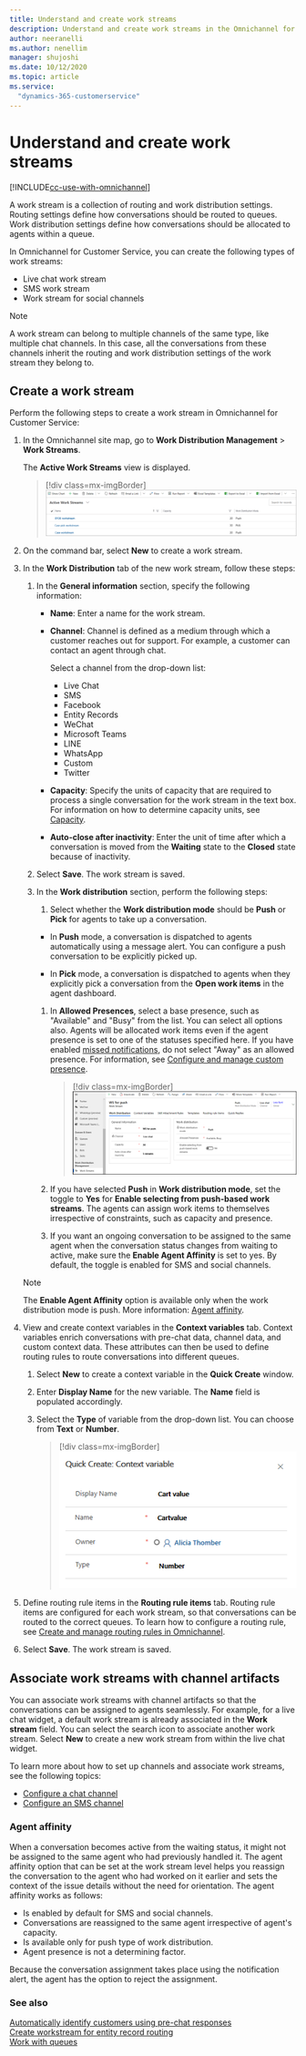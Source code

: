 ```yaml
---
title: Understand and create work streams
description: Understand and create work streams in the Omnichannel for Customer Service
author: neeranelli
ms.author: nenellim
manager: shujoshi
ms.date: 10/12/2020
ms.topic: article
ms.service: 
  "dynamics-365-customerservice"
---
```


# Understand and create work streams 

[!INCLUDE[cc-use-with-omnichannel](../../includes/cc-use-with-omnichannel.md)]

A work stream is a collection of routing and work distribution settings. Routing settings define how conversations should be routed to queues. Work distribution settings define how conversations should be allocated to agents within a queue.

In Omnichannel for Customer Service, you can create the following types of work streams:

- Live chat work stream
- SMS work stream
- Work stream for social channels

> [!NOTE]
> A work stream can belong to multiple channels of the same type, like multiple chat channels. In this case, all the conversations from these channels inherit the routing and work distribution settings of the work stream they belong to.

## Create a work stream

Perform the following steps to create a work stream in Omnichannel for Customer Service:

1. In the Omnichannel site map, go to **Work Distribution Management** > **Work Streams**.

    The **Active Work Streams** view is displayed. 

    > [!div class=mx-imgBorder] 
    > ![Omnichannel work streams](../media/oc-workstream-view.png)

2. On the command bar, select **New** to create a work stream.

3. In the **Work Distribution** tab of the new work stream, follow these steps:

   1. In the **General information** section, specify the following information: </br>
      - **Name**: Enter a name for the work stream.
      - **Channel**: Channel is defined as a medium through which a customer reaches out for support. For example, a customer can contact an agent through chat. 

        Select a channel from the drop-down list:
        - Live Chat
        - SMS
        - Facebook
        - Entity Records
        - WeChat
        - Microsoft Teams
        - LINE
        - WhatsApp
        - Custom
        - Twitter

      - **Capacity**: Specify the units of capacity that are required to process a single conversation for the work stream in the text box. For information on how to determine capacity units, see [Capacity](users-user-profiles.md#capacity).

      - **Auto-close after inactivity**: Enter the unit of time after which a conversation is moved from the **Waiting** state to the **Closed** state because of inactivity.

   2. Select **Save**. The work stream is saved.

   3. In the **Work distribution** section, perform the following steps:

      1. Select whether the **Work distribution mode** should be **Push** or **Pick** for agents to take up a conversation.

      - In **Push** mode, a conversation is dispatched to agents automatically using a message alert. You can configure a push conversation to be explicitly picked up.

      - In **Pick** mode, a conversation is dispatched to agents when they explicitly pick a conversation from the **Open work items** in the agent dashboard.

      1. In **Allowed Presences**, select a base presence, such as "Available" and "Busy" from the list. You can select all options also. Agents will be allocated work items even if the agent presence is set to one of the statuses specified here. If you have enabled [missed notifications](manage-missed-notifications.md), do not select "Away" as an allowed presence. For information, see [Configure and manage custom presence](presence-custom-presence.md).

          > [!div class=mx-imgBorder] 
          > ![New work stream](../media/omni-channel-new-work-stream.png)

      2. If you have selected **Push** in **Work distribution mode**, set the toggle to **Yes** for **Enable selecting from push-based work streams**. The agents can assign work items to themselves irrespective of constraints, such as capacity and presence.
      3. If you want an ongoing conversation to be assigned to the same agent when the conversation status changes from waiting to active, make sure the **Enable Agent Affinity** is set to yes. By default, the toggle is enabled for SMS and social channels.
    
    > [!NOTE]
    > The **Enable Agent Affinity** option is available only when the work distribution mode is push. More information: [Agent affinity](#agent-affinity).

4. View and create context variables in the **Context variables** tab. Context variables enrich conversations with pre-chat data, channel data, and custom context data. These attributes can then be used to define routing rules to route conversations into different queues.

   1. Select **New** to create a context variable in the **Quick Create** window.
   2. Enter **Display Name** for the new variable. The **Name** field is populated accordingly.
   3. Select the **Type** of variable from the drop-down list. You can choose from **Text** or **Number**.


      > [!div class=mx-imgBorder] 
      > ![New context variable](../media/context-variable.png)

5. Define routing rule items in the **Routing rule items** tab. Routing rule items are configured for each work stream, so that conversations can be routed to the correct queues. To learn how to configure a routing rule, see [Create and manage routing rules in Omnichannel](routing-rules.md).

6. Select **Save**. The work stream is saved.

## Associate work streams with channel artifacts

You can associate work streams with channel artifacts so that the conversations can be assigned to agents seamlessly. For example, for a live chat widget, a default work stream is already associated in the **Work stream** field. You can select the search icon to associate another work stream. Select **New** to create a new work stream from within the live chat widget.

To learn more about how to set up channels and associate work streams, see the following topics:

- [Configure a chat channel](set-up-chat-widget.md)
- [Configure an SMS channel](configure-sms-channel.md)

### Agent affinity

When a conversation becomes active from the waiting status, it might not be assigned to the same agent who had previously handled it. The agent affinity option that can be set at the work stream level helps you reassign the conversation to the agent who had worked on it earlier and sets the context of the issue details without the need for orientation. The agent affinity works as follows:

- Is enabled by default for SMS and social channels.
- Conversations are reassigned to the same agent irrespective of agent's capacity.
- Is available only for push type of work distribution.
- Agent presence is not a determining factor.

Because the conversation assignment takes place using the notification alert, the agent has the option to reject the assignment.

### See also

[Automatically identify customers using pre-chat responses](record-identification-rule.md)  
[Create workstream for entity record routing](set-up-entity-workstream.md)  
[Work with queues](queues-omnichannel.md)
